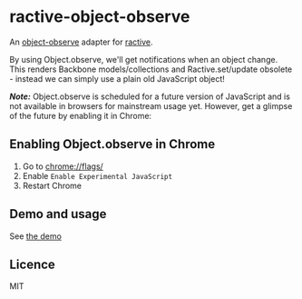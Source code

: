 # ractive-object-observe
An [object-observe](http://updates.html5rocks.com/2012/11/Respond-to-change-with-Object-observe) adapter for [ractive](https://github.com/Rich-Harris/Ractive). 

By using Object.observe, we'll get notifications when an object change. This renders Backbone models/collections and Ractive.set/update obsolete - instead we can simply use a plain old JavaScript object!

***Note:*** Object.observe is scheduled for a future version of JavaScript and is not available in browsers for mainstream usage yet. However, get a glimpse of the future by enabling it in Chrome:

## Enabling Object.observe in Chrome
1. Go to [chrome://flags/](chrome://flags/)
2. Enable `Enable Experimental JavaScript`
3. Restart Chrome

## Demo and usage
See [the demo](http://mobmad.github.io/ractive-object-observe/)

## Licence

MIT
